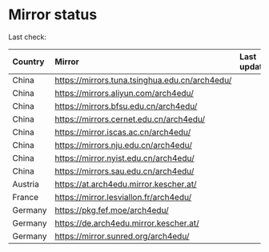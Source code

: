 <script src="./time.js"></script>
# Mirror status
Last check: <script type="text/javascript">localize(1727195279.7854962);</script>

|Country|Mirror|Last update|
|:------|:-----|:----------|
|China|https://mirrors.tuna.tsinghua.edu.cn/arch4edu/|<script type="text/javascript">localize(1727160386);</script>|
|China|https://mirrors.aliyun.com/arch4edu/|<script type="text/javascript">localize(1727160386);</script>|
|China|https://mirrors.bfsu.edu.cn/arch4edu/|<script type="text/javascript">localize(1727160386);</script>|
|China|https://mirrors.cernet.edu.cn/arch4edu/|<script type="text/javascript">localize(1727160386);</script>|
|China|https://mirror.iscas.ac.cn/arch4edu/|<script type="text/javascript">localize(1727160386);</script>|
|China|https://mirrors.nju.edu.cn/arch4edu/|<script type="text/javascript">localize(1727116993);</script>|
|China|https://mirror.nyist.edu.cn/arch4edu/|<script type="text/javascript">localize(1727116993);</script>|
|China|https://mirrors.sau.edu.cn/arch4edu/|<script type="text/javascript">localize(1727160386);</script>|
|Austria|https://at.arch4edu.mirror.kescher.at/|<script type="text/javascript">localize(1727160386);</script>|
|France|https://mirror.lesviallon.fr/arch4edu/|<script type="text/javascript">localize(1727160386);</script>|
|Germany|https://pkg.fef.moe/arch4edu/|<script type="text/javascript">localize(1727160386);</script>|
|Germany|https://de.arch4edu.mirror.kescher.at/|<script type="text/javascript">localize(1727160386);</script>|
|Germany|https://mirror.sunred.org/arch4edu/|<script type="text/javascript">localize(1727160386);</script>|

<script src="./tablefilter/tablefilter.js"></script>
<script src="./table.js"></script>